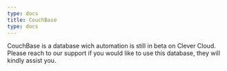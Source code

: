 ```yaml
---
type: docs
title: CouchBase
type: docs
---
```


CouchBase is a database wich automation is still in beta on Clever Cloud. 
Please reach to our support if you would like to use this database, they will kindly assist you.